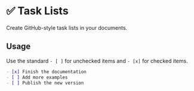 # ✅ Task Lists

Create GitHub-style task lists in your documents.

## Usage

Use the standard `- [ ]` for unchecked items and `- [x]` for checked items.

```markdown
- [x] Finish the documentation
- [ ] Add more examples
- [ ] Publish the new version
```
